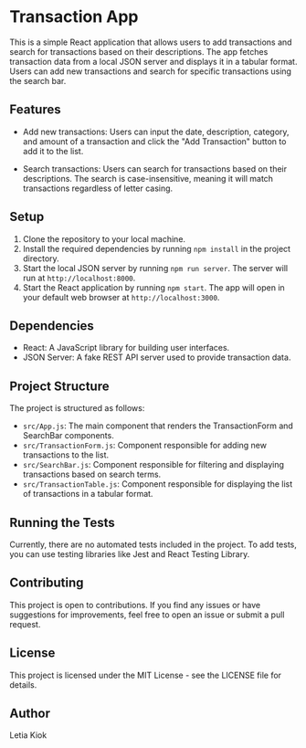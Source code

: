 # Transaction App

This is a simple React application that allows users to add transactions and search for transactions based on their descriptions. The app fetches transaction data from a local JSON server and displays it in a tabular format. Users can add new transactions and search for specific transactions using the search bar.

## Features

- Add new transactions: Users can input the date, description, category, and amount of a transaction and click the "Add Transaction" button to add it to the list.

- Search transactions: Users can search for transactions based on their descriptions. The search is case-insensitive, meaning it will match transactions regardless of letter casing.

## Setup

1. Clone the repository to your local machine.
2. Install the required dependencies by running `npm install` in the project directory.
3. Start the local JSON server by running `npm run server`. The server will run at `http://localhost:8000`.
4. Start the React application by running `npm start`. The app will open in your default web browser at `http://localhost:3000`.

## Dependencies

- React: A JavaScript library for building user interfaces.
- JSON Server: A fake REST API server used to provide transaction data.

## Project Structure

The project is structured as follows:

- `src/App.js`: The main component that renders the TransactionForm and SearchBar components.
- `src/TransactionForm.js`: Component responsible for adding new transactions to the list.
- `src/SearchBar.js`: Component responsible for filtering and displaying transactions based on search terms.
- `src/TransactionTable.js`: Component responsible for displaying the list of transactions in a tabular format.

## Running the Tests

Currently, there are no automated tests included in the project. To add tests, you can use testing libraries like Jest and React Testing Library.

## Contributing

This project is open to contributions. If you find any issues or have suggestions for improvements, feel free to open an issue or submit a pull request.

## License

This project is licensed under the MIT License - see the LICENSE file for details.

## Author
Letia Kiok
